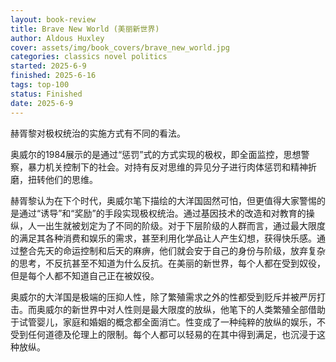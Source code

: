 ```yaml
---
layout: book-review
title: Brave New World (美丽新世界)
author: Aldous Huxley
cover: assets/img/book_covers/brave_new_world.jpg
categories: classics novel politics
started: 2025-6-9
finished: 2025-6-16
tags: top-100
status: Finished
date: 2025-6-9
---
```


赫胥黎对极权统治的实施方式有不同的看法。 

奥威尔的1984展示的是通过“惩罚”式的方式实现的极权，即全面监控，思想警察，暴力机关控制下的社会。对持有反对思维的异见分子进行肉体惩罚和精神折磨，扭转他们的思维。 

赫胥黎认为在下个时代，奥威尔笔下描绘的大洋国固然可怕，但更值得大家警惕的是通过“诱导”和“奖励”的手段实现极权统治。通过基因技术的改造和对教育的操纵，人一出生就被划定为了不同的阶级。对于下层阶级的人群而言，通过最大限度的满足其各种消费和娱乐的需求，甚至利用化学品让人产生幻想，获得快乐感。通过整合先天的命运控制和后天的麻痹，他们就会安于自己的身份与阶级，放弃复杂的思考，不反抗甚至不知道为什么反抗。在美丽的新世界，每个人都在受到奴役，但是每个人都不知道自己正在被奴役。 

奥威尔的大洋国是极端的压抑人性，除了繁殖需求之外的性都受到贬斥并被严厉打击。而奥威尔的新世界中对人性则是最大限度的放纵，他笔下的人类繁殖全部借助于试管婴儿，家庭和婚姻的概念都全面消亡。性变成了一种纯粹的放纵的娱乐，不受到任何道德及伦理上的限制。每个人都可以轻易的在其中得到满足，也沉浸于这种放纵。 
